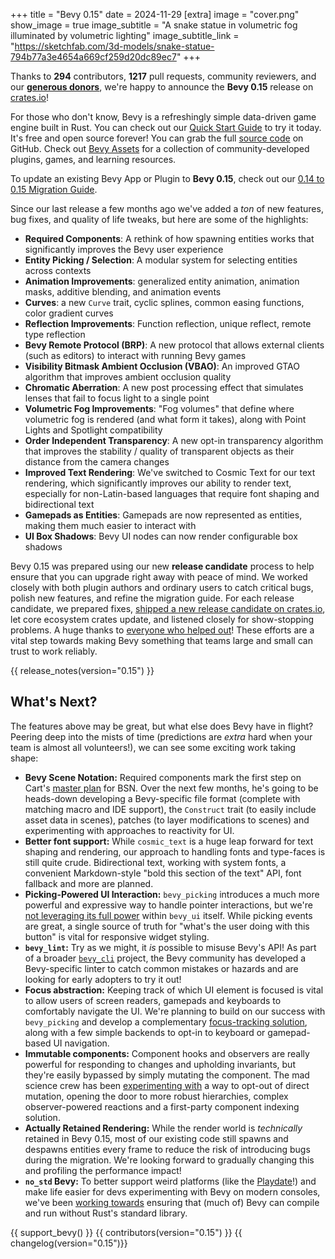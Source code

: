 +++
title = "Bevy 0.15"
date = 2024-11-29
[extra]
image = "cover.png"
show_image = true
image_subtitle = "A snake statue in volumetric fog illuminated by volumetric lighting"
image_subtitle_link = "https://sketchfab.com/3d-models/snake-statue-794b77a3e4654a669cf259d20dc89ec7"
+++

Thanks to **294** contributors, **1217** pull requests, community reviewers, and our [**generous donors**](/donate), we're happy to announce the **Bevy 0.15** release on [crates.io](https://crates.io/crates/bevy)!

For those who don't know, Bevy is a refreshingly simple data-driven game engine built in Rust. You can check out our [Quick Start Guide](/learn/quick-start) to try it today. It's free and open source forever! You can grab the full [source code](https://github.com/bevyengine/bevy) on GitHub. Check out [Bevy Assets](https://bevyengine.org/assets) for a collection of community-developed plugins, games, and learning resources.

To update an existing Bevy App or Plugin to **Bevy 0.15**, check out our [0.14 to 0.15 Migration Guide](/learn/migration-guides/0-14-to-0-15/).

Since our last release a few months ago we've added a _ton_ of new features, bug fixes, and quality of life tweaks, but here are some of the highlights:

- **Required Components**: A rethink of how spawning entities works that significantly improves the Bevy user experience
- **Entity Picking / Selection**: A modular system for selecting entities across contexts
- **Animation Improvements**: generalized entity animation, animation masks, additive blending, and animation events
- **Curves**: a new `Curve` trait, cyclic splines, common easing functions, color gradient curves
- **Reflection Improvements**: Function reflection, unique reflect, remote type reflection
- **Bevy Remote Protocol (BRP)**: A new protocol that allows external clients (such as editors) to interact with running Bevy games
- **Visibility Bitmask Ambient Occlusion (VBAO)**: An improved GTAO algorithm that improves ambient occlusion quality
- **Chromatic Aberration**: A new post processing effect that simulates lenses that fail to focus light to a single point
- **Volumetric Fog Improvements**: "Fog volumes" that define where volumetric fog is rendered (and what form it takes), along with Point Lights and Spotlight compatibility
- **Order Independent Transparency**: A new opt-in transparency algorithm that improves the stability / quality of transparent objects as their distance from the camera changes
- **Improved Text Rendering**: We've switched to Cosmic Text for our text rendering, which significantly improves our ability to render text, especially for non-Latin-based languages that require font shaping and bidirectional text
- **Gamepads as Entities**: Gamepads are now represented as entities, making them much easier to interact with
- **UI Box Shadows**: Bevy UI nodes can now render configurable box shadows

Bevy 0.15 was prepared using our new **release candidate** process to help ensure that you can upgrade right away with peace of mind. We worked closely with both plugin authors and ordinary users to catch critical bugs, polish new features, and refine the migration guide. For each release candidate, we prepared fixes, [shipped a new release candidate on crates.io](https://crates.io/crates/bevy/versions?sort=date), let core ecosystem crates update, and listened closely for show-stopping problems. A huge thanks to [everyone who helped out](https://discord.com/channels/691052431525675048/1295069829740499015)! These efforts are a vital step towards making Bevy something that teams large and small can trust to work reliably.

<!-- more -->

{{ release_notes(version="0.15") }}

## What's Next?

The features above may be great, but what else does Bevy have in flight?
Peering deep into the mists of time (predictions are _extra_ hard when your team is almost all volunteers!), we can see some exciting work taking shape:

- **Bevy Scene Notation:** Required components mark the first step on Cart's [master plan](https://github.com/bevyengine/bevy/discussions/14437) for BSN. Over the next few months, he's going to be heads-down developing a Bevy-specific file format (complete with matching macro and IDE support), the `Construct` trait (to easily include asset data in scenes), patches (to layer modifications to scenes) and experimenting with approaches to reactivity for UI.
- **Better font support:** While `cosmic_text` is a huge leap forward for text shaping and rendering, our approach to handling fonts and type-faces is still quite crude. Bidirectional text, working with system fonts, a convenient Markdown-style "bold this section of the text" API, font fallback and more are planned.
- **Picking-Powered UI Interaction:** `bevy_picking` introduces a much more powerful and expressive way to handle pointer interactions, but we're [not leveraging its full power](https://github.com/bevyengine/bevy/issues/15550) within `bevy_ui` itself. While picking events are great, a single source of truth for "what's the user doing with this button" is vital for responsive widget styling.
- **`bevy_lint`:** Try as we might, it _is_ possible to misuse Bevy's API! As part of a broader [`bevy_cli`](https://github.com/theBevyFlock/bevy_cli) project, the Bevy community has developed a Bevy-specific linter to catch common mistakes or hazards and are looking for early adopters to try it out!
- **Focus abstraction:** Keeping track of which UI element is focused is vital to allow users of screen readers, gamepads and keyboards to comfortably navigate the UI. We're planning to build on our success with `bevy_picking` and develop a complementary [focus-tracking solution](https://github.com/bevyengine/bevy/issues/15378), along with a few simple backends to opt-in to keyboard or gamepad-based UI navigation.
- **Immutable components:** Component hooks and observers are really powerful for responding to changes and upholding invariants, but they're easily bypassed by simply mutating the component. The mad science crew has been [experimenting with](https://github.com/bevyengine/bevy/issues/16208) a way to opt-out of direct mutation, opening the door to more robust hierarchies, complex observer-powered reactions and a first-party component indexing solution.
- **Actually Retained Rendering:** While the render world is _technically_ retained in Bevy 0.15, most of our existing code still spawns and despawns entities every frame to reduce the risk of introducing bugs during the migration. We're looking forward to gradually changing this and profiling the performance impact!
- **`no_std` Bevy:** To better support weird platforms (like the [Playdate](https://play.date/)!) and make life easier for devs experimenting with Bevy on modern consoles, we've been [working towards](https://github.com/bevyengine/bevy/issues/15460) ensuring that (much of) Bevy can compile and run without Rust's standard library.

{{ support_bevy() }}
{{ contributors(version="0.15") }}
{{ changelog(version="0.15")}}
